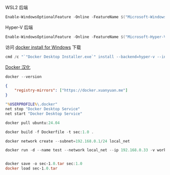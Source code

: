 WSL2 后端
```powershell
Enable-WindowsOptionalFeature -Online -FeatureName $("Microsoft-Windows-Subsystem-Linux","VirtualMachinePlatform","Containers")
```


Hyper-V 后端
```powershell
Enable-WindowsOptionalFeature -Online -FeatureName $("Microsoft-Hyper-V","Microsoft-Windows-Subsystem-Linux","VirtualMachinePlatform","Containers") -All
```

访问 [docker install for Windows](https://docs.docker.com/desktop/setup/install/windows-install/) 下载

```powershell
cmd /c "`"Docker Desktop Installer.exe`" install --backend=hyper-v --installation-dir=`"D:\Program Files\Docker\Docker`" --hyper-v-default-data-root=`"D:\ProgramData\DockerDesktop\vm-data`""
```

[Docker 汉化](https://github.com/asxez/DockerDesktop-CN)

```powershell
docker --version
```

```json
{
    "registry-mirrors": ["https://docker.xuanyuan.me"]
}
```

```cmd
"%USERPROFILE%\.docker"
net stop "Docker Desktop Service"
net start "Docker Desktop Service"
```

```powershell
docker pull ubuntu:24.04
```
```powershell
docker build -f Dockerfile -t sec:1.0 .
```


```powershell
docker network create --subnet=192.168.0.1/24 local_net

docker run -d --name test --network local_net --ip 192.168.0.33 -v workspace:/root/workspace -p 8080:8080 -it sec:1.0 /bin/bash


docker save -o sec-1.0.tar sec:1.0
docker load sec-1.0.tar
```







